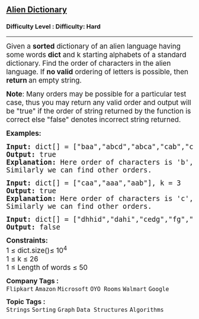 <h2><a href="https://www.geeksforgeeks.org/problems/alien-dictionary/1">Alien Dictionary</a></h2><h3>Difficulty Level : Difficulty: Hard</h3><hr><div class="problems_problem_content__Xm_eO"><p><span style="font-size: 14pt;">Given a <strong>sorted</strong> dictionary of an alien language having some words <strong>dict</strong> and k starting alphabets of a standard dictionary. Find the order of characters in the alien language. If <strong>no valid</strong> ordering of letters is possible, then <strong>return </strong>an empty string.</span></p>
<p><span style="font-size: 14pt;"><strong>Note</strong>: Many orders may be possible for a particular test case, thus you may return any valid order and output will be "true" if the order of string returned by the function is correct else "false" denotes incorrect string returned.</span></p>
<p><span style="font-size: 14pt;"><strong>Examples:</strong></span></p>
<pre><span style="font-size: 14pt;"><strong>Input: </strong>dict[] = ["baa","abcd","abca","cab","cad"], k = 4
<strong>Output: </strong>true
<strong>Explanation: </strong>Here order of characters is 'b', 'd', 'a', 'c' Note that words are sorted and in the given language "baa" comes before "abcd", therefore 'b' is before 'a' in output.
Similarly we can find other orders.</span></pre>
<pre><span style="font-size: 14pt;"><strong>Input: </strong>dict[] = ["caa","aaa","aab"], k = 3
<strong>Output: </strong>true
<strong>Explanation: </strong>Here order of characters is 'c', 'a', 'b' Note that words are sorted and in the given language "caa" comes before "aaa", therefore 'c' is before 'a' in output.
Similarly we can find other orders.<br></span></pre>
<pre><span style="font-size: 14pt;"><strong>Input: </strong>dict[] = ["dhhid","dahi","cedg","fg","gdah","i","gbdei","hbgf","e","ddde"], k = 9 
<strong>Output: </strong>false</span></pre>
<p><span style="font-size: 14pt;"><strong>Constraints:</strong><br>1 ≤ dict.size()≤ 10<sup>4</sup><br>1 ≤ k ≤ 26<br>1 ≤ Length of words&nbsp;≤ 50</span></p></div><p><span style=font-size:18px><strong>Company Tags : </strong><br><code>Flipkart</code>&nbsp;<code>Amazon</code>&nbsp;<code>Microsoft</code>&nbsp;<code>OYO Rooms</code>&nbsp;<code>Walmart</code>&nbsp;<code>Google</code>&nbsp;<br><p><span style=font-size:18px><strong>Topic Tags : </strong><br><code>Strings</code>&nbsp;<code>Sorting</code>&nbsp;<code>Graph</code>&nbsp;<code>Data Structures</code>&nbsp;<code>Algorithms</code>&nbsp;